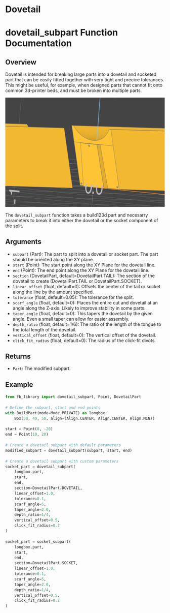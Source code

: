 # Dovetail

# dovetail_subpart Function Documentation

## Overview

Dovetail is intended for breaking large parts into a dovetail and socketed part that can be easily fitted together with very tight and precice tolerances. This might be useful, for example, when designed parts that cannot fit onto common 3d-printer beds, and must be broken into multiple parts.

![example of a part split into a dovetail and a socket](dovetail.png)

The `dovetail_subpart` function takes a build123d part and necesarry parameters to break it into either the dovetail or the socket component of the split.

## Arguments

- `subpart` (Part): The part to split into a dovetail or socket part. The part should be oriented along the XY plane.
- `start` (Point): The start point along the XY Plane for the dovetail line.
- `end` (Point): The end point along the XY Plane for the dovetail line.
- `section` (DovetailPart, default=DovetailPart.TAIL): The section of the dovetail to create (DovetailPart.TAIL or DovetailPart.SOCKET).
- `linear_offset` (float, default=0): Offsets the center of the tail or socket along the line by the amount specified.
- `tolerance` (float, default=0.05): The tolerance for the split.
- `scarf_angle` (float, default=0): Places the entire cut and dovetail at an angle along the Z-axis. Likely to improve stability in some parts.
- `taper_angle` (float, default=0): This tapers the dovetail by the given angle. Even a small taper can allow for easier assembly.
- `depth_ratio` (float, default=1/6): The ratio of the length of the tongue to the total length of the dovetail.
- `vertical_offset` (float, default=0): The vertical offset of the dovetail.
- `click_fit_radius` (float, default=0): The radius of the click-fit divots.

## Returns

- `Part`: The modified subpart.

## Example

```python
from fb_library import dovetail_subpart, Point, DovetailPart

# Define the subpart, start and end points
with BuildPart(mode=Mode.PRIVATE) as longbox:
    Box(50, 40, 50, align=(Align.CENTER, Align.CENTER, Align.MIN))

start = Point(0, -20)
end = Point(10, 20)

# Create a dovetail subpart with default parameters
modified_subpart = dovetail_subpart(subpart, start, end)

# Create a dovetail subpart with custom parameters
socket_part = dovetail_subpart(
    longbox.part,
    start,
    end,
    section=DovetailPart.DOVETAIL,
    linear_offset=1.0,
    tolerance=0.1,
    scarf_angle=5,
    taper_angle=2.0,
    depth_ratio=1/4,
    vertical_offset=0.5,
    click_fit_radius=0.2
)

socket_part = socket_subpart(
    longbox.part,
    start,
    end,
    section=DovetailPart.SOCKET,
    linear_offset=1.0,
    tolerance=0.1,
    scarf_angle=5,
    taper_angle=2.0,
    depth_ratio=1/4,
    vertical_offset=0.5,
    click_fit_radius=0.2
)